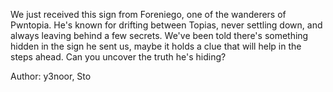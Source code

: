 We just received this sign from Foreniego, one of the wanderers of Pwntopia. He's known for drifting between Topias, never settling down, and always leaving behind a few secrets. We've been told there's something hidden in the sign he sent us, maybe it holds a clue that will help in the steps ahead. Can you uncover the truth he's hiding?

Author: y3noor, Sto
